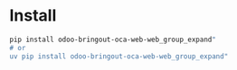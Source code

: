 # Install

```bash
pip install odoo-bringout-oca-web-web_group_expand"
# or
uv pip install odoo-bringout-oca-web-web_group_expand"
```
